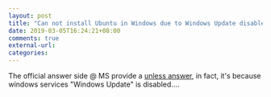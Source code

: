 ```yaml
---
layout: post
title: "Can not install Ubuntu in Windows due to Windows Update disabled"
date: 2019-03-05T16:24:21+08:00
comments: true
external-url:
categories:
---
```



The official answer side @ MS provide a [unless answer](https://answers.microsoft.com/zh-hans/windows/forum/windows_10-windows_store/microsoft-store/17b4e317-46ff-4c4f-91cb-0d08f880a593), in fact, it's because windows services "Windows Update" is disabled....
